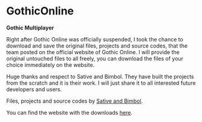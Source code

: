 # GothicOnline

**Gothic Multiplayer**



Right after Gothic Online was officially suspended, I took the chance to download and save the original files, projects and source codes, that the team posted on the official website of Gothic Online.
I will provide the original untouched files to all freely, you can download the files of your choice immediately on the website.

Huge thanks and respect to Sative and Bimbol. They have built the projects from the scratch and it is their work. I will just share it to all interested future developers and users.

Files, projects and source codes by [Sative and Bimbol](http://gothic-online.com.pl/).

You can find the website with the downloads [here](https://serbenta.github.io/GothicOnline/).
